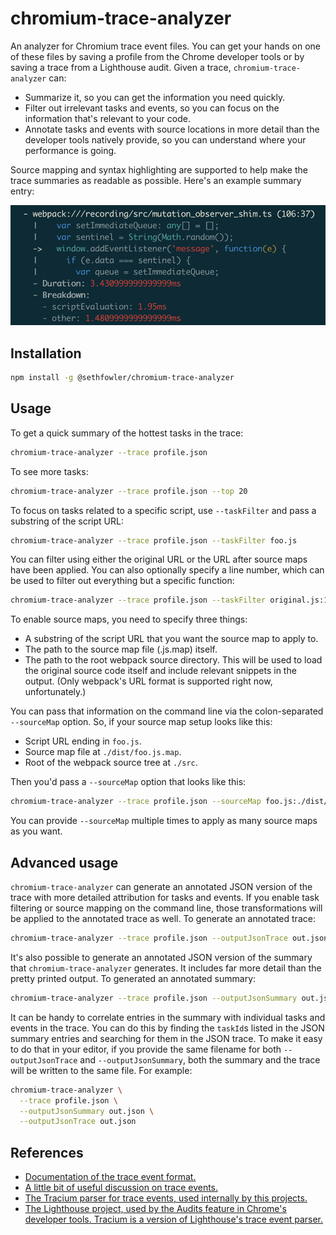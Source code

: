 # chromium-trace-analyzer

An analyzer for Chromium trace event files. You can get your hands on one of
these files by saving a profile from the Chrome developer tools or by saving a
trace from a Lighthouse audit. Given a trace, `chromium-trace-analyzer` can:
* Summarize it, so you can get the information you need quickly.
* Filter out irrelevant tasks and events, so you can focus on the information
  that's relevant to your code.
* Annotate tasks and events with source locations in more detail than the
  developer tools natively provide, so you can understand where your performance
  is going.

Source mapping and syntax highlighting are supported to help make the trace
summaries as readable as possible. Here's an example summary entry:

![Trace summary entry image](https://raw.githubusercontent.com/sethfowler/chromium-trace-analyzer/master/images/screenshot.png)


## Installation

```bash
npm install -g @sethfowler/chromium-trace-analyzer
```


## Usage

To get a quick summary of the hottest tasks in the trace:
```bash
chromium-trace-analyzer --trace profile.json
```

To see more tasks:
```bash
chromium-trace-analyzer --trace profile.json --top 20
```

To focus on tasks related to a specific script, use `--taskFilter` and pass a
substring of the script URL:
```bash
chromium-trace-analyzer --trace profile.json --taskFilter foo.js
```

You can filter using either the original URL or the URL after source maps have
been applied. You can also optionally specify a line number, which can be used
to filter out everything but a specific function:
```bash
chromium-trace-analyzer --trace profile.json --taskFilter original.js:123
```

To enable source maps, you need to specify three things:
* A substring of the script URL that you want the source map to apply to.
* The path to the source map file (.js.map) itself.
* The path to the root webpack source directory. This will be used to load the
  original source code itself and include relevant snippets in the output. (Only
  webpack's URL format is supported right now, unfortunately.)

You can pass that information on the command line via the colon-separated
`--sourceMap` option. So, if your source map setup looks like this:
* Script URL ending in `foo.js`.
* Source map file at `./dist/foo.js.map`.
* Root of the webpack source tree at `./src`.

Then you'd pass a `--sourceMap` option that looks like this:
```bash
chromium-trace-analyzer --trace profile.json --sourceMap foo.js:./dist/foo.js.map:./src
```

You can provide `--sourceMap` multiple times to apply as many source maps as you want.


## Advanced usage

`chromium-trace-analyzer` can generate an annotated JSON version of the trace
with more detailed attribution for tasks and events. If you enable task
filtering or source mapping on the command line, those transformations will be
applied to the annotated trace as well. To generate an annotated trace:
```bash
chromium-trace-analyzer --trace profile.json --outputJsonTrace out.json
```

It's also possible to generate an annotated JSON version of the summary that
`chromium-trace-analyzer` generates. It includes far more detail than the pretty
printed output. To generated an annotated summary:
```bash
chromium-trace-analyzer --trace profile.json --outputJsonSummary out.json
```

It can be handy to correlate entries in the summary with individual tasks and
events in the trace. You can do this by finding the `taskId`s listed in the JSON
summary entries and searching for them in the JSON trace. To make it easy to do
that in your editor, if you provide the same filename for both
`--outputJsonTrace` and `--outputJsonSummary`, both the summary and the trace
will be written to the same file. For example:
```bash
chromium-trace-analyzer \
  --trace profile.json \
  --outputJsonSummary out.json \
  --outputJsonTrace out.json
```

## References

* [Documentation of the trace event format.](https://docs.google.com/document/d/1CvAClvFfyA5R-PhYUmn5OOQtYMH4h6I0nSsKchNAySU/edit)
* [A little bit of useful discussion on trace events.](https://groups.google.com/forum/#!topic/google-chrome-developer-tools/J0pQuKeeqfw)
* [The Tracium parser for trace events, used internally by this projects.](https://github.com/aslushnikov/tracium)
* [The Lighthouse project, used by the Audits feature in Chrome's developer tools. Tracium is a version of Lighthouse's trace event parser.](https://github.com/GoogleChrome/lighthouse)
